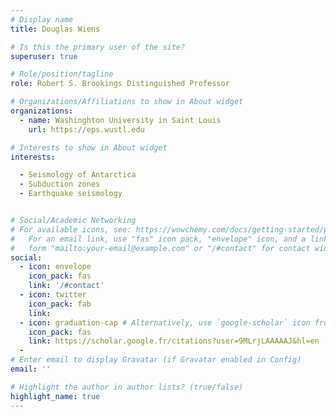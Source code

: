 ```yaml
---
# Display name
title: Douglas Wiens

# Is this the primary user of the site?
superuser: true

# Role/position/tagline
role: Robert S. Brookings Distinguished Professor

# Organizations/Affiliations to show in About widget
organizations:
  - name: Washinghton University in Saint Louis
    url: https://eps.wustl.edu

# Interests to show in About widget
interests:

  - Seismology of Antarctica
  - Subduction zones
  - Earthquake seismology


# Social/Academic Networking
# For available icons, see: https://wowchemy.com/docs/getting-started/page-builder/#icons
#   For an email link, use "fas" icon pack, "envelope" icon, and a link in the
#   form "mailto:your-email@example.com" or "/#contact" for contact widget.
social:
  - icon: envelope
    icon_pack: fas
    link: '/#contact'
  - icon: twitter
    icon_pack: fab
    link: 
  - icon: graduation-cap # Alternatively, use `google-scholar` icon from `ai` icon pack
    icon_pack: fas
    link: https://scholar.google.fr/citations?user=9MLrjLAAAAAJ&hl=en
  -
# Enter email to display Gravatar (if Gravatar enabled in Config)
email: ''

# Highlight the author in author lists? (true/false)
highlight_name: true
---
```





